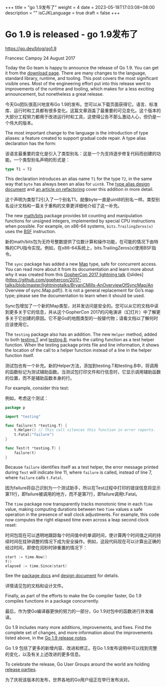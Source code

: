 +++
title = "go 1.9发布了"
weight = 4
date = 2023-05-18T17:03:08+08:00
description = ""
isCJKLanguage = true
draft = false
+++

# Go 1.9 is released - go 1.9发布了

https://go.dev/blog/go1.9

Francesc Campoy
24 August 2017

Today the Go team is happy to announce the release of Go 1.9. You can get it from the [download page](https://go.dev/dl/). There are many changes to the language, standard library, runtime, and tooling. This post covers the most significant visible ones. Most of the engineering effort put into this release went to improvements of the runtime and tooling, which makes for a less exciting announcement, but nonetheless a great release.

今天Go团队很高兴地宣布Go 1.9的发布。您可以从下载页面获得它。语言、标准库、运行时和工具都有很多变化。这篇文章涵盖了最重要的可见变化。这个版本的大部分工程努力都用于改进运行时和工具，这使得公告不那么激动人心，但仍是一个伟大的版本。

The most important change to the language is the introduction of type aliases: a feature created to support gradual code repair. A type alias declaration has the form:

该语言最重要的变化是引入了类型别名：这是一个为支持逐步修复代码而创建的功能。一个类型别名声明的形式是：

```go linenums="1"
type T1 = T2
```

This declaration introduces an alias name `T1` for the type `T2`, in the same way that `byte` has always been an alias for `uint8`. The [type alias design document](https://go.dev/design/18130-type-alias) and [an article on refactoring](https://go.dev/talks/2016/refactor.article) cover this addition in more detail.

这个声明为类型T2引入了一个别名T1，就像byte一直是uint8的别名一样。类型别名设计文档和一篇关于重构的文章更详细地介绍了这一补充。

The new [math/bits](https://go.dev/pkg/math/bits) package provides bit counting and manipulation functions for unsigned integers, implemented by special CPU instructions when possible. For example, on x86-64 systems, `bits.TrailingZeros(x)` uses the [BSF](https://pdos.csail.mit.edu/6.828/2010/readings/i386/BSF.htm) instruction.

新的math/bits包为无符号整数提供了位数计算和操作功能，在可能的情况下由特殊的CPU指令实现。例如，在x86-64系统上，bits.TrailingZeros(x)使用BSF指令。

The `sync` package has added a new [Map](https://go.dev/pkg/sync#Map) type, safe for concurrent access. You can read more about it from its documentation and learn more about why it was created from this [GopherCon 2017 lightning talk](https://www.youtube.com/watch?v=C1EtfDnsdDs) ([slides](https://github.com/gophercon/2017-talks/blob/master/lightningtalks/BryanCMills-AnOverviewOfSyncMap/An Overview of sync.Map.pdf)). It is not a general replacement for Go’s map type; please see the documentation to learn when it should be used.

Sync包增加了一个新的Map类型，对并发访问是安全的。您可以从它的文档中读到更多关于它的信息，并从这个GopherCon 2017的闪电演讲（幻灯片）中了解更多关于它创建的原因。它不是Go的地图类型的一般替代物；请看文档以了解何时应该使用它。

The `testing` package also has an addition. The new `Helper` method, added to both [testing.T](https://go.dev/pkg/testing#T.Helper) and [testing.B](https://go.dev/pkg/testing#B.Helper), marks the calling function as a test helper function. When the testing package prints file and line information, it shows the location of the call to a helper function instead of a line in the helper function itself.

测试包也有一个补充。新的Helper方法，添加到testing.T和testing.B中，将调用的函数标记为测试辅助函数。当测试包打印文件和行信息时，它显示调用辅助函数的位置，而不是辅助函数本身的行。

For example, consider this test:

例如，考虑这个测试：

```go linenums="1"
package p

import "testing"

func failure(t *testing.T) {
    t.Helper() // This call silences this function in error reports.
    t.Fatal("failure")
}

func Test(t *testing.T) {
    failure(t)
}
```

Because `failure` identifies itself as a test helper, the error message printed during `Test` will indicate line 11, where `failure` is called, instead of line 7, where `failure` calls `t.Fatal`.

因为failure将自己识别为一个测试助手，所以在Test过程中打印的错误信息将显示第11行，即failure被调用的地方，而不是第7行，即failure调用t.Fatal。

The `time` package now transparently tracks monotonic time in each `Time` value, making computing durations between two `Time` values a safe operation in the presence of wall clock adjustments. For example, this code now computes the right elapsed time even across a leap second clock reset:

时间包现在可以透明地跟踪每个时间值中的单调时间，使计算两个时间值之间的持续时间在挂钟调整的情况下成为安全操作。例如，这段代码现在可以计算出正确的经过时间，即使在闰秒时钟重置的情况下：

```go linenums="1"
start := time.Now()
f()
elapsed := time.Since(start)
```

See the [package docs](http://beta.golang.org/pkg/time/#hdr-Monotonic_Clocks) and [design document](https://github.com/golang/proposal/blob/master/design/12914-monotonic.md) for details.

详情请见包的文档和设计文件。

Finally, as part of the efforts to make the Go compiler faster, Go 1.9 compiles functions in a package concurrently.

最后，作为使Go编译器更快的努力的一部分，Go 1.9对包中的函数进行并发编译。

Go 1.9 includes many more additions, improvements, and fixes. Find the complete set of changes, and more information about the improvements listed above, in the [Go 1.9 release notes](https://go.dev/doc/go1.9).

Go 1.9 包括了更多的新增内容、改进和修正。在Go 1.9发布说明中可以找到完整的变化，以及有关上述改进的更多信息。

To celebrate the release, Go User Groups around the world are holding [release parties](https://github.com/golang/cowg/blob/master/events/2017-08-go1.9-release-party.md).

为了庆祝该版本的发布，世界各地的Go用户组正在举行发布派对。
